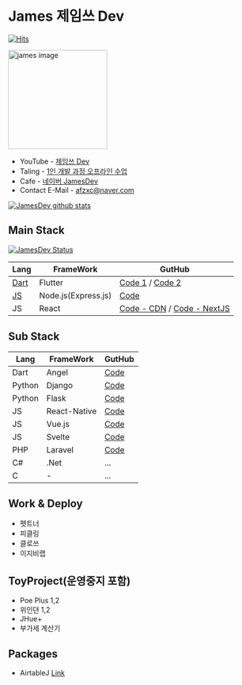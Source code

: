 # James 제임쓰 Dev 

[![Hits](https://hits.seeyoufarm.com/api/count/incr/badge.svg?url=https%3A%2F%2Fgithub.com%2Fdoyle-flutter&count_bg=%2379C83D&title_bg=%23555555&icon=&icon_color=%23E7E7E7&title=hits&edge_flat=false)](https://hits.seeyoufarm.com)

<a href="https://www.youtube.com/channel/UCjpik_Cbt0SeE5kBzao4nqg"><img src="https://raw.githubusercontent.com/doyle-flutter/Recipe/master/2019-11-21.webp" width="200px" alt="james image"></a> 
- YouTube - [제임쓰 Dev](https://www.youtube.com/channel/UCjpik_Cbt0SeE5kBzao4nqg)
- Taling - [1인 개발 과정 오프라인 수업](https://taling.me/Talent/Detail/10726)
- Cafe - [네이버 JamesDev](https://cafe.naver.com/flutterjames)
- Contact E-Mail - afzxc@naver.com

[![JamesDev github stats](https://github-readme-stats.vercel.app/api?username=doyle-flutter)](https://github.com/doyle-flutter?tab=repositories)  

## Main Stack

[![JamesDev Status](https://github-readme-stats.vercel.app/api/top-langs/?username=doyle-flutter&layout=compact)](https://github.com/doyle-flutter?tab=repositories)

Lang | FrameWork | GutHub
------------ | ------------- | ------------- 
[Dart](https://github.com/doyle-flutter/basicDart) | Flutter | [Code 1](https://github.com/doyle-flutter/basicflutter) / [Code 2](https://github.com/doyle-flutter/Recipe)
[JS](https://github.com/doyle-flutter/basicJavascript) | Node.js(Express.js) | [Code](https://github.com/doyle-flutter/basicflutter)
JS | React | [Code - CDN](https://github.com/doyle-flutter/basicReact) / [Code - NextJS](https://github.com/doyle-flutter/NodeJsExpressNextJsReact)


## Sub Stack
Lang | FrameWork | GutHub
------------ | ------------- | ------------- 
Dart | Angel | [Code](https://github.com/doyle-flutter/Recipe)
Python | Django | [Code](https://github.com/doyle-flutter/basicDjangoPython)
Python | Flask | [Code](https://github.com/doyle-flutter/jamesPythonFlaskBackEnd)
JS | React-Native | [Code](https://github.com/doyle-flutter/basicReactNative)
JS | Vue.js | [Code](https://github.com/doyle-flutter/basicVue)
JS | Svelte | [Code](https://github.com/doyle-flutter/basicSvelte)
PHP | Laravel | [Code](https://github.com/doyle-flutter/basicPhpLaravel/tree/master/mylrv)
C# | .Net | ...
C | - | ...

## Work & Deploy
- 펫트너
- 피클링
- 클로쓰
- 이지비랩

## ToyProject(운영중지 포함)
- Poe Plus 1,2
- 위인뎐 1,2
- JHue+
- 부가세 계산기

## Packages 
- AirtableJ [Link](https://pub.dev/packages/airtablej)
